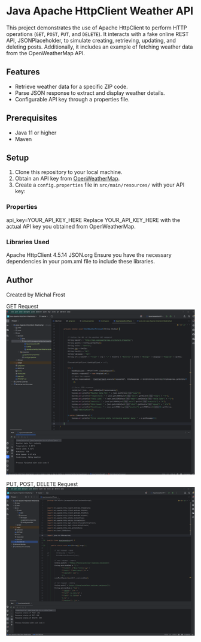 # Java Apache HttpClient Weather API

This project demonstrates the use of Apache HttpClient to perform HTTP operations (`GET`, `POST`, `PUT`, and `DELETE`). It interacts with a fake online REST API, JSONPlaceholder, to simulate creating, retrieving, updating, and deleting posts. Additionally, it includes an example of fetching weather data from the OpenWeatherMap API.


## Features

- Retrieve weather data for a specific ZIP code.
- Parse JSON response to extract and display weather details.
- Configurable API key through a properties file.

## Prerequisites

- Java 11 or higher
- Maven

## Setup

1. Clone this repository to your local machine.
2. Obtain an API key from [OpenWeatherMap](https://openweathermap.org/api).
3. Create a `config.properties` file in `src/main/resources/` with your API key:

### Properties
api_key=YOUR_API_KEY_HERE
Replace YOUR_API_KEY_HERE with the actual API key you obtained from OpenWeatherMap.

### Libraries Used
Apache HttpClient 4.5.14
JSON.org
Ensure you have the necessary dependencies in your pom.xml file to include these libraries.

## Author
Created by Michal Frost

GET Request
![Screenshot from 2024-04-17 11-27-15.png](src%2Fmain%2Fresources%2Fimages%2FScreenshot%20from%202024-04-17%2011-27-15.png)

PUT, POST, DELETE Request
![Screenshot from 2024-04-17 12-00-47.png](src%2Fmain%2Fresources%2Fimages%2FScreenshot%20from%202024-04-17%2012-00-47.png)